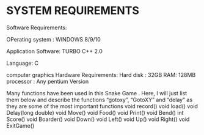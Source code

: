 
# SYSTEM REQUIREMENTS

Software Requirements:
 
 OPerating system : WINDOWS 8/9/10 
 
 Application Software: TURBO C++ 2.0 
 
 Language: C
 
  computer graphics Hardware Requirements: Hard disk : 32GB RAM: 128MB processor : Any pentium Version

Many functions have been used in this Snake Game . Here, I will just list them below and describe the functions “gotoxy”, “GotoXY” and “delay” as they are some of the most important functions
void record() void load() void Delay(long double) void Move() void Food() void Print() void Bend() int Score() void Boarder() void Down() void Left() void Up() void Right() void ExitGame()

